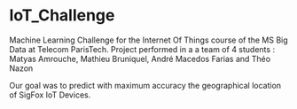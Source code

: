 # IoT_Challenge
Machine Learning Challenge for the Internet Of Things course of the MS Big Data at Telecom ParisTech. Project performed in a a team of 4 students : Matyas Amrouche, Mathieu Bruniquel, André Macedos Farias and Théo Nazon

Our goal was to predict with maximum accuracy the geographical location of SigFox IoT Devices.

